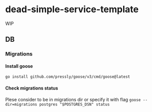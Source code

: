 # dead-simple-service-template

WIP

## DB

### Migrations

#### Install goose

`go install github.com/pressly/goose/v3/cmd/goose@latest`

#### Check migrations status
Plese consider to be in migrations dir or specify it with flag
`goose --dir=migrations postgres "$POSTGRES_DSN" status`
